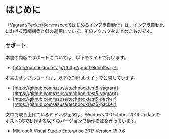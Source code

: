 # はじめに

「Vagrant/Packer/Serverspecではじめるインフラ自動化」は、インフラ自動化における環境構築とCIの運用について、そのノウハウをまとめたものです。

### サポート

本書の内容のサポートについては、以下のサイトで行います。

- [http://pub.fieldnotes.jp/](http://pub.fieldnotes.jp/)

本書のサンプルコードは、以下のGitHubサイトで公開しています。

- [https://github.com/azusa/techbookfest5-vagrant](https://github.com/azusa/techbookfest5-vagrant)
- [https://github.com/azusa/techbookfest5-packer](https://github.com/azusa/techbookfest5-packer)


文中で取り上げているミドルウェアは、Windows 10 October 2018 UpdateのホストOSで動作する以下のバージョンで動作検証を行っています。

- Microsoft Visual Studio Enterprise 2017 Version 15.9.6





